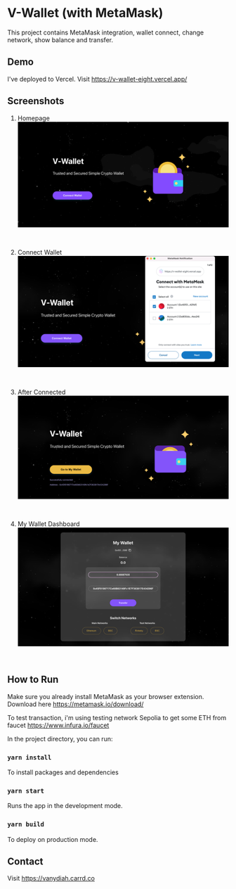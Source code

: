 # V-Wallet (with MetaMask)

This project contains MetaMask integration, wallet connect, change network, show balance and transfer.

## Demo
I've deployed to Vercel. Visit https://v-wallet-eight.vercel.app/

## Screenshots

1. Homepage
![1](./screenshots/wallet1.gif)
<br />

2. Connect Wallet
![2](./screenshots/wallet5.png)
<br />

3. After Connected
![3](./screenshots/wallet6.png)
<br />

4. My Wallet Dashboard
![4](./screenshots/wallet4.png)
<br />

## How to Run

Make sure you already install MetaMask as your browser extension. Download here https://metamask.io/download/ <br/>

To test transaction, i'm using testing network Sepolia to get some ETH from faucet https://www.infura.io/faucet <br/>

In the project directory, you can run:

### `yarn install`

To install packages and dependencies

### `yarn start`

Runs the app in the development mode.

### `yarn build`

To deploy on production mode.

## Contact
Visit https://vanydiah.carrd.co